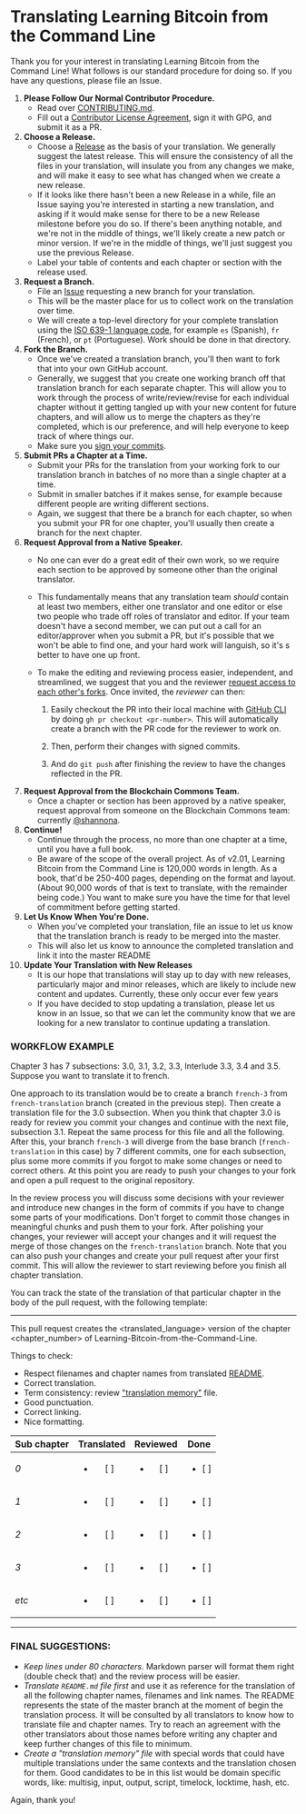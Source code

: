 # Translating Learning Bitcoin from the Command Line

Thank you for your interest in translating Learning Bitcoin from the Command Line! What follows is our standard procedure for doing so. If you have any questions, please file an Issue.

1. **Please Follow Our Normal Contributor Procedure.**
   * Read over [CONTRIBUTING.md](https://github.com/BlockchainCommons/Learning-Bitcoin-from-the-Command-Line/blob/master/CONTRIBUTING.md).
   * Fill out a [Contributor License Agreement](https://github.com/BlockchainCommons/Learning-Bitcoin-from-the-Command-Line/blob/master/CLA.md), sign it with GPG, and submit it as a PR.
1. **Choose a Release.**  
   * Choose a [Release](https://github.com/BlockchainCommons/Learning-Bitcoin-from-the-Command-Line/releases) as the basis of your translation. We generally suggest the latest release. This will ensure the consistency of all the files in your translation, will insulate you from any changes we make, and will make it easy to see what has changed when we create a new release. 
   * If it looks like there hasn't been a new Release in a while, file an Issue saying you're interested in starting a new translation, and asking if it would make sense for there to be a new Release milestone before you do so. If there's been anything notable, and we're not in the middle of things, we'll likely create a new patch or minor version. If we're in the middle of things, we'll just suggest you use the previous Release.
   * Label your table of contents and each chapter or section with the release used.
1. **Request a Branch.**
   * File an [Issue](https://github.com/BlockchainCommons/Learning-Bitcoin-from-the-Command-Line/issues) requesting a new branch for your translation.
   * This will be the master place for us to collect work on the translation over time.
   * We will create a top-level directory for your complete translation using the [ISO 639-1 language code](https://en.wikipedia.org/wiki/List_of_ISO_639-1_codes), for example `es` (Spanish), `fr` (French), or `pt` (Portuguese). Work should be done in that directory.
1. **Fork the Branch.**
   * Once we've created a translation branch, you'll then want to fork that into your own GitHub account.
   * Generally, we suggest that you create one working branch off that translation branch for each separate chapter. This will allow you to work through the process of write/review/revise for each individual chapter without it getting tangled up with your new content for future chapters, and will allow us to merge the chapters as they're completed, which is our preference, and will help everyone to keep track of where things our.
   * Make sure you [sign your commits](https://docs.github.com/en/github/authenticating-to-github/managing-commit-signature-verification/signing-commits).
1. **Submit PRs a Chapter at a Time.**
   * Submit your PRs for the translation from your working fork to our translation branch in batches of no more than a single chapter at a time.
   * Submit in smaller batches if it makes sense, for example because different people are writing different sections.
   * Again, we suggest that there be a branch for each chapter, so when you submit your PR for one chapter, you'll usually then create a branch for the next chapter.
1. **Request Approval from a Native Speaker.**
   * No one can ever do a great edit of their own work, so we require each section to be approved by someone other than the original translator.

   * This fundamentally means that any translation team _should_ contain at least two members, either one translator and one editor or else two people who trade off roles of translator and editor. If your team doesn't have a second member, we can put out a call for an editor/approver when you submit a PR, but it's possible that we won't be able to find one, and your hard work will languish, so it's s better to have one up front.

   * To make the editing and reviewing process easier, independent, and streamlined, we suggest that you and the reviewer [request access to each other's forks](https://docs.github.com/en/enterprise-server@3.0/github/setting-up-and-managing-your-github-user-account/managing-access-to-your-personal-repositories/inviting-collaborators-to-a-personal-repository). Once invited, the _reviewer_ can then:

     1. Easily checkout the PR into their local machine with [GitHub CLI](https://cli.github.com/) by doing `gh pr checkout <pr-number>`. This will automatically create a branch with the PR code for the reviewer to work on.

     2. Then, perform their changes with signed commits.

     3. And do `git push` after finishing the review to have the changes reflected in the PR.
1. **Request Approval from the Blockchain Commons Team.**
   * Once a chapter or section has been approved by a native speaker, request approval from someone on the Blockchain Commons team: currently [@shannona](https://github.com/shannona).
1. **Continue!**
   * Continue through the process, no more than one chapter at a time, until you have a full book.
   * Be aware of the scope of the overall project. As of v2.01, Learning Bitcoin from the Command Line is 120,000 words in length. As a book, that'd be 250-400 pages, depending on the format and layout. (About 90,000 words of that is text to translate, with the remainder being code.) You want to make sure you have the time for that level of commitment before getting started.
1. **Let Us Know When You're Done.**
   * When you've completed your translation, file an issue to let us know that the translation branch is ready to be merged into the master.
   * This will also let us know to announce the completed translation and link it into the master README
1. **Update Your Translation with New Releases**
   * It is our hope that translations will stay up to day with new releases, particularly major and minor releases, which are likely to include new content and updates. Currently, these only occur ever few years
   * If you have decided to stop updating a translation, please let us know in an Issue, so that we can let the community know that we are looking for a new translator to continue updating a translation.

### WORKFLOW EXAMPLE

Chapter 3 has 7 subsections: 3.0, 3.1, 3.2, 3.3, Interlude 3.3, 3.4 and 3.5.
Suppose you want to translate it to french.

One approach to its translation would be to create a branch `french-3` from
`french-translation` branch (created in the previous step). Then create a
translation file for the 3.0 subsection. When you think that chapter 3.0 is
ready for review you commit your changes and continue with the next file,
subsection 3.1. Repeat the same process for this file and all the following.
After this, your branch `french-3` will diverge from the base branch
(`french-translation` in this case) by 7 different commits, one for each
subsection, plus some more commits if you forgot to make some changes or need
to correct others.  At this point you are ready to push your changes to your
fork and open a pull request to the original repository.

In the review process you will discuss some decisions with your reviewer and
introduce new changes in the form of commits if you have to change some parts
of your modifications.  Don't forget to commit those changes in meaningful
chunks and push them to your fork.  After polishing your changes, your reviewer
will accept your changes and it will request the merge of those changes on the
`french-translation` branch.  Note that you can also push your changes and
create your pull request after your first commit. This will allow the reviewer
to start reviewing before you finish all chapter translation.

You can track the state of the translation of that particular chapter in the 
body of the pull request, with the following template:

---

This pull request creates the <translated_language> version of the chapter
<chapter_number> of Learning-Bitcoin-from-the-Command-Line.

Things to check:
- Respect filenames and chapter names from translated [README](local/path/to/README).
- Correct translation.
- Term consistency: review ["translation memory"](local/path/to/file) file.
- Good punctuation.
- Correct linking.
- Nice formatting.

| Sub chapter   |       Translated        |         Reviewed        |          Done           |
| ------------- |   :--------------:      |    :--------------:     |    :--------------:     |
| _0_           | <ul><li> [ ] </li></ul> | <ul><li> [ ] </li></ul> | <ul><li> [ ] </li></ul> |
| _1_           | <ul><li> [ ] </li></ul> | <ul><li> [ ] </li></ul> | <ul><li> [ ] </li></ul> |
| _2_           | <ul><li> [ ] </li></ul> | <ul><li> [ ] </li></ul> | <ul><li> [ ] </li></ul> |
| _3_           | <ul><li> [ ] </li></ul> | <ul><li> [ ] </li></ul> | <ul><li> [ ] </li></ul> |
| _etc_         | <ul><li> [ ] </li></ul> | <ul><li> [ ] </li></ul> | <ul><li> [ ] </li></ul> |

-----

### FINAL SUGGESTIONS:
- _Keep lines under 80 characters_. Markdown parser will format them right
  (double check that) and the review process will be easier.
- _Translate `README.md` file first_ and use it as reference for the translation
  of all the following chapter names, filenames and link names.  The README
  represents the state of the master branch at the moment of begin the
  translation process. It will be consulted by all translators to know how to
  translate file and chapter names. Try to reach an agreement with the other
  translators about those names before writing any chapter and keep further
  changes of this file to minimum.
- _Create a "translation memory" file_ with special words that could have
  multiple translations under the same contexts and the translation chosen for
  them. Good candidates to be in this list would be domain specific words,
  like: multisig, input, output, script, timelock, locktime, hash, etc.


Again, thank you!
